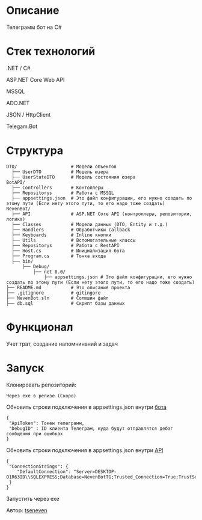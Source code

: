 # Описание
Телеграмм бот на C#

# Стек технологий
.NET / C#

ASP.NET Core Web API

MSSQL

ADO.NET

JSON / HttpClient

Telegam.Bot

# Структура
```
DTO/                    # Модели объектов
  ├── UserDTO           # Модель юзера
  ├── UserStateDTO      # Модель состояния юзера          
BotAPI/
  ├── Controllers       # Контоллеры
  ├── Repositorys       # Работа с MSSQL
  ├── appsettings.json  # Это файл конфигурации, его нужно создать по этому пути (Если нету этого пути, то его надо тоже создать)
NevenBot/
  ├── API               # ASP.NET Core API (контроллеры, репозитории, логика)
  ├── Classes           # Модели данных (DTO, Entity и т.д.)
  ├── Handlers          # Обработчики callback
  ├── Keyboards         # Inline кнопки
  ├── Utils             # Вспомогательные классы
  ├── Repositorys       # Работа с RestAPI
  ├── Host.cs           # Инициализация бота
  ├── Program.cs        # Точка входа
  ├── bin/
      ├── Debug/
          ├── net 8.0/
              ├── appsettings.json # Это файл конфигурации, его нужно создать по этому пути (Если нету этого пути, то его надо тоже создать)
├── README.md           # Это описание проекта
├── .gitignore          # gitingore
├── NevenBot.sln        # Солюшин файл
├── db.sql              # Скрипт базы данных
```

# Функционал
Учет трат, создание напомнинаний и задач

# Запуск
Клонировать репозиторий:
```
Через exe в релизе (Скоро)
```
Обновить строки подключения в appsettings.json внутри [бота](https://github.com/tseneven/NevenBot/tree/main/NevenBot)

```
{
 "ApiToken": Токен телеграмм,
 "DebugID" : ID клиента Телеграм, куда будут отправлятся дебаг сообщения при ошибках
}
```

Обновить строки подключения в appsettings.json внутри [API](https://github.com/tseneven/NevenBot/tree/main/BotAPI)

```
{
 "ConnectionStrings": {
    "DefaultConnection": "Server=DESKTOP-O1R63ID\\SQLEXPRESS;Database=NevenBotTG;Trusted_Connection=True;TrustServerCertificate=True;"
 }
}
```
Запустить через exe


Автор: [tseneven](https://github.com/tseneven)
